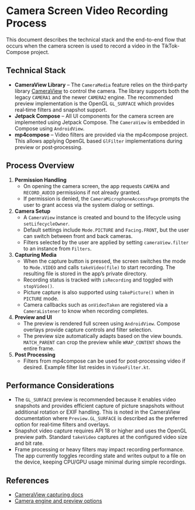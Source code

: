 # Camera Screen Video Recording Process

This document describes the technical stack and the end-to-end flow that occurs when the camera screen is used to record a video in the TikTok-Compose project.

## Technical Stack

- **CameraView Library** – The `CameraMedia` feature relies on the third‑party library [CameraView](https://github.com/natario1/CameraView) to control the camera. The library supports both the legacy `CAMERA1` and the newer `CAMERA2` engine. The recommended preview implementation is the OpenGL `GL_SURFACE` which provides real‑time filters and snapshot support.
- **Jetpack Compose** – All UI components for the camera screen are implemented using Jetpack Compose. The `CameraView` is embedded in Compose using `AndroidView`.
- **mp4compose** – Video filters are provided via the mp4compose project. This allows applying OpenGL based `GlFilter` implementations during preview or post‑processing.

## Process Overview

1. **Permission Handling**
   - On opening the camera screen, the app requests `CAMERA` and `RECORD_AUDIO` permissions if not already granted.
   - If permission is denied, the `CameraMicrophoneAccessPage` prompts the user to grant access via the system dialog or settings.
2. **Camera Setup**
   - A `CameraView` instance is created and bound to the lifecycle using `setLifecycleOwner`.
   - Default settings include `Mode.PICTURE` and `Facing.FRONT`, but the user can switch between front and back cameras.
   - Filters selected by the user are applied by setting `cameraView.filter` to an instance from `Filters`.
3. **Capturing Media**
   - When the capture button is pressed, the screen switches the mode to `Mode.VIDEO` and calls `takeVideo(file)` to start recording. The resulting file is stored in the app’s private directory.
   - Recording status is tracked with `isRecording` and toggled with `stopVideo()`.
   - Picture capture is also supported using `takePicture()` when in `PICTURE` mode.
   - Camera callbacks such as `onVideoTaken` are registered via a `CameraListener` to know when recording completes.
4. **Preview and UI**
   - The preview is rendered full screen using `AndroidView`. Compose overlays provide capture controls and filter selection.
   - The preview size automatically adapts based on the view bounds. `MATCH_PARENT` can crop the preview while `WRAP_CONTENT` shows the entire frame.
5. **Post Processing**
   - Filters from mp4compose can be used for post‑processing video if desired. Example filter list resides in `VideoFilter.kt`.

## Performance Considerations

- The `GL_SURFACE` preview is recommended because it enables video snapshots and provides efficient capture of picture snapshots without additional rotation or EXIF handling. This is noted in the CameraView documentation where `Preview.GL_SURFACE` is described as the preferred option for real‑time filters and overlays.
- Snapshot video capture requires API 18 or higher and uses the OpenGL preview path. Standard `takeVideo` captures at the configured video size and bit rate.
- Frame processing or heavy filters may impact recording performance. The app currently toggles recording state and writes output to a file on the device, keeping CPU/GPU usage minimal during simple recordings.

## References

- [CameraView capturing docs](../feature/cameracapture/docs/_docs/capturing-media.md)
- [Camera engine and preview options](../feature/cameracapture/docs/_docs/previews.md)

